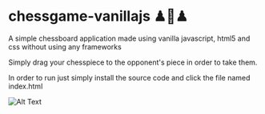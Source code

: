 # chessgame-vanillajs ♟👑♟

A simple chessboard application made using vanilla javascript, html5 and css without using any frameworks

Simply drag your chesspiece to the opponent's piece in order to take them.

In order to run just simply install the source code and click the file named index.html

![Alt Text](https://im7.ezgif.com/tmp/ezgif-7-3b30b99c6461.gif)
